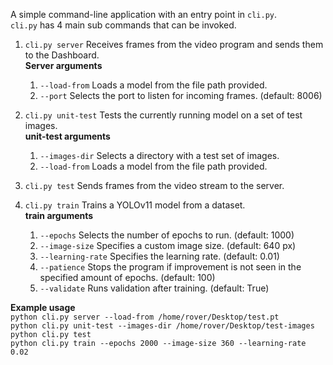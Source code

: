 A simple command-line application with an entry point in `cli.py`.<br>
`cli.py` has 4 main sub commands that can be invoked.
1. `cli.py server` Receives frames from the video program and sends them to the Dashboard.<br>
   **Server arguments**
   1. `--load-from` Loads a model from the file path provided.
   2. `--port` Selects the port to listen for incoming frames. (default: 8006)
   
2. `cli.py unit-test` Tests the currently running model on a set of test images.<br>
   **unit-test arguments**
   1. `--images-dir` Selects a directory with a test set of images.
   2. `--load-from` Loads a model from the file path provided.
   
3. `cli.py test` Sends frames from the video stream to the server.
4. `cli.py train` Trains a YOLOv11 model from a dataset.<br>
   **train arguments**
   1. `--epochs` Selects the number of epochs to run. (default: 1000)
   2. `--image-size` Specifies a custom image size. (default: 640 px)
   3. `--learning-rate` Specifies the learning rate. (default: 0.01)
   4. `--patience` Stops the program if improvement is not seen in the specified amount of epochs. (default: 100)
   5. `--validate` Runs validation after training. (default: True)
   
**Example usage**<br>
`python cli.py server --load-from /home/rover/Desktop/test.pt`<br>
`python cli.py unit-test --images-dir /home/rover/Desktop/test-images`<br>
`python cli.py test`<br>
`python cli.py train --epochs 2000 --image-size 360 --learning-rate 0.02`
